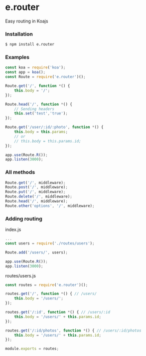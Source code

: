 # e.router
Easy routing in Koajs

### Installation
~~~sh
$ npm install e.router
~~~

### Examples
~~~javascript
const koa = require('koa');
const app = koa();
const Route = require('e.router')();

Route.get('/', function *() {
    this.body = '/';
});

Route.head('/', function *() {
    // Sending headers
    this.set('test','true');
});

Route.get('/user/:id/:photo', function *() {
    this.body = this.params;
    // or
    // this.body = this.params.id;
});

app.use(Route.R());
app.listen(3000);
~~~

### All methods
~~~javascript
Route.get('/', middleware);
Route.post('/', middleware);
Route.put('/', middleware);
Route.delete('/', middleware);
Route.head('/', middleware);
Route.other('options', '/', middleware);
~~~

### Adding routing

index.js

~~~javascript
...
const users = require('./routes/users');

Route.add('/users/', users);

app.use(Route.R());
app.listen(3000);
~~~

routes/users.js

~~~javascript
const routes = require('e.router')();

routes.get('/', function *() { // /users/
    this.body = '/users/';
});

routes.get('/:id', function *() { // /users/:id
    this.body = '/users/' + this.params.id;
});

routes.get('/:id/photos', function *() { // /users/:id/photos
    this.body = '/users/' + this.params.id;
});

module.exports = routes;
~~~
